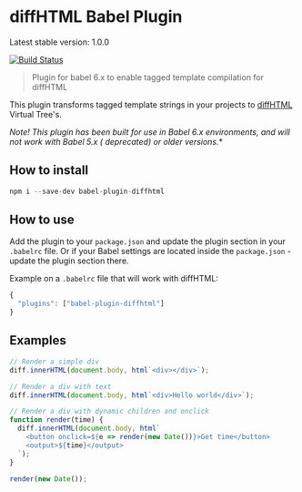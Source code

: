 # diffHTML Babel Plugin

Latest stable version: 1.0.0

[![Build Status](https://travis-ci.org/tbranyen/transform-tagged-diffhtml.svg?branch=master)](https://travis-ci.org/tbranyen/transform-tagged-diffhtml)

> Plugin for babel 6.x to enable tagged template compilation for diffHTML

This plugin transforms tagged template strings in your projects to
[diffHTML](https://github.com/tbranyen/diffhtml) Virtual Tree's. 

**Note!* This plugin has been built for use in Babel 6.x environments, and will
not work with Babel 5.x ( *deprecated*) or older versions.**

## How to install

```js
npm i --save-dev babel-plugin-diffhtml

```

## How to use

Add the plugin to your `package.json` and update the plugin section in your
`.babelrc` file. Or if your Babel settings are located inside the
`package.json` - update the plugin section there.

Example on a `.babelrc` file that will work with diffHTML:


```js
{   
  "plugins": ["babel-plugin-diffhtml"]
}
```

## Examples    

``` javascript
// Render a simple div
diff.innerHTML(document.body, html`<div></div>`); 

// Render a div with text
diff.innerHTML(document.body, html`<div>Hello world</div>`);

// Render a div with dynamic children and onclick
function render(time) {
  diff.innerHTML(document.body, html`
    <button onclick=${e => render(new Date())}>Get time</button>
    <output>${time}</output>
  `);
}

render(new Date());
```
